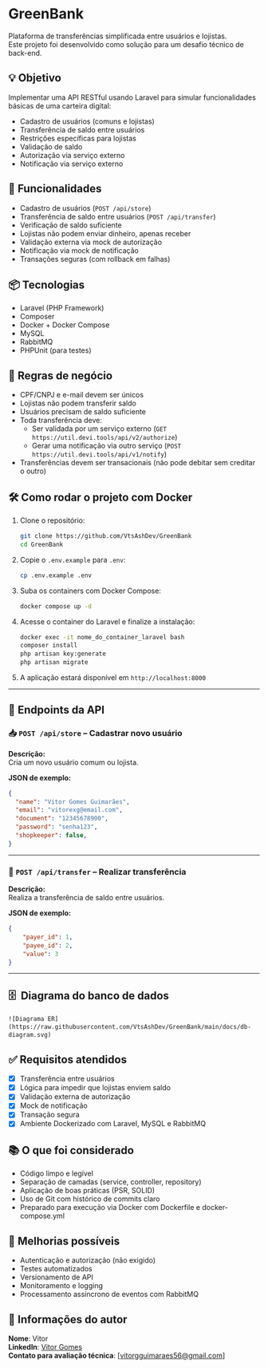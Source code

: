 # GreenBank

Plataforma de transferências simplificada entre usuários e lojistas.  
Este projeto foi desenvolvido como solução para um desafio técnico de back-end.

## 💡 Objetivo

Implementar uma API RESTful usando Laravel para simular funcionalidades básicas de uma carteira digital:

- Cadastro de usuários (comuns e lojistas)
- Transferência de saldo entre usuários
- Restrições específicas para lojistas
- Validação de saldo
- Autorização via serviço externo
- Notificação via serviço externo

## 🚀 Funcionalidades

- Cadastro de usuários (`POST /api/store`)
- Transferência de saldo entre usuários (`POST /api/transfer`)
- Verificação de saldo suficiente
- Lojistas não podem enviar dinheiro, apenas receber
- Validação externa via mock de autorização
- Notificação via mock de notificação
- Transações seguras (com rollback em falhas)

## 📦 Tecnologias

- Laravel (PHP Framework)
- Composer
- Docker + Docker Compose
- MySQL
- RabbitMQ
- PHPUnit (para testes)

## 🔐 Regras de negócio

- CPF/CNPJ e e-mail devem ser únicos
- Lojistas não podem transferir saldo
- Usuários precisam de saldo suficiente
- Toda transferência deve:
    - Ser validada por um serviço externo (`GET https://util.devi.tools/api/v2/authorize`)
    - Gerar uma notificação via outro serviço (`POST https://util.devi.tools/api/v1/notify`)
- Transferências devem ser transacionais (não pode debitar sem creditar o outro)

## 🛠 Como rodar o projeto com Docker

1. Clone o repositório:
   ```bash
   git clone https://github.com/VtsAshDev/GreenBank
   cd GreenBank
   ```

2. Copie o `.env.example` para `.env`:
   ```bash
   cp .env.example .env
   ```

3. Suba os containers com Docker Compose:
   ```bash
   docker compose up -d
   ```

4. Acesse o container do Laravel e finalize a instalação:
   ```bash
   docker exec -it nome_do_container_laravel bash
   composer install
   php artisan key:generate
   php artisan migrate
   ```

5. A aplicação estará disponível em `http://localhost:8000`

---

## 🔗 Endpoints da API

### 📥 `POST /api/store` – Cadastrar novo usuário

**Descrição:**  
Cria um novo usuário comum ou lojista.

**JSON de exemplo:**
```json
{
  "name": "Vitor Gomes Guimarães",
  "email": "vitorexg@email.com",
  "document": "12345678900",
  "password": "senha123",
  "shopkeeper": false,
}
```

---

### 💸 `POST /api/transfer` – Realizar transferência

**Descrição:**  
Realiza a transferência de saldo entre usuários.

**JSON de exemplo:**
```json
{
    "payer_id":	1,
    "payee_id": 2,
    "value": 3
}
```

---

## 🗄 ️ Diagrama do banco de dados

    ![Diagrama ER](https://raw.githubusercontent.com/VtsAshDev/GreenBank/main/docs/db-diagram.svg)


## ✅ Requisitos atendidos

- [x] Transferência entre usuários
- [x] Lógica para impedir que lojistas enviem saldo
- [x] Validação externa de autorização
- [x] Mock de notificação
- [x] Transação segura
- [x] Ambiente Dockerizado com Laravel, MySQL e RabbitMQ

## 📚 O que foi considerado

- Código limpo e legível
- Separação de camadas (service, controller, repository)
- Aplicação de boas práticas (PSR, SOLID)
- Uso de Git com histórico de commits claro
- Preparado para execução via Docker com Dockerfile e docker-compose.yml

## 📌 Melhorias possíveis

- Autenticação e autorização (não exigido)
- Testes automatizados
- Versionamento de API
- Monitoramento e logging
- Processamento assíncrono de eventos com RabbitMQ

## 🧑 Informações do autor

**Nome**: Vitor  
**LinkedIn**: [Vitor Gomes](https://www.linkedin.com/in/vitorgomesguimaraes/)  
**Contato para avaliação técnica**: [vitorgguimaraes56@gmail.com]
